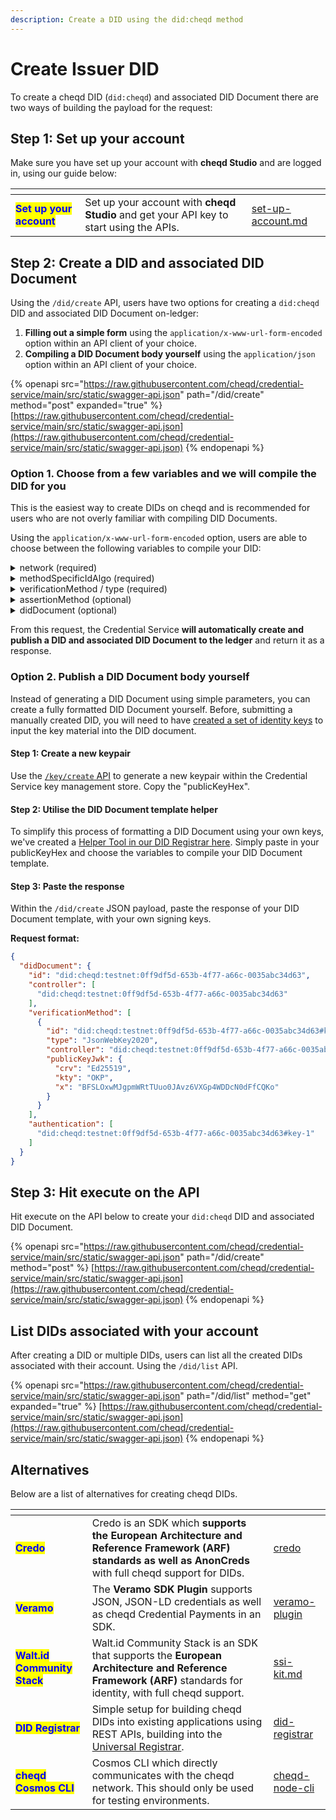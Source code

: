 ```yaml
---
description: Create a DID using the did:cheqd method
---
```


# Create Issuer DID

To create a cheqd DID (`did:cheqd`) and associated DID Document there are two ways of building the payload for the request:

## Step 1: Set up your account

Make sure you have set up your account with **cheqd Studio** and are logged in, using our guide below:

<table data-card-size="large" data-view="cards"><thead><tr><th></th><th></th><th data-hidden data-card-target data-type="content-ref"></th></tr></thead><tbody><tr><td><mark style="color:blue;"><strong>Set up your account</strong></mark></td><td>Set up your account with <strong>cheqd Studio</strong> and get your API key to start using the APIs.</td><td><a href="../../getting-started/studio/set-up-account.md">set-up-account.md</a></td></tr></tbody></table>

## Step 2: Create a DID and associated DID Document

Using the `/did/create` API, users have two options for creating a `did:cheqd` DID and associated DID Document on-ledger:

1. **Filling out a simple form** using the `application/x-www-url-form-encoded` option within an API client of your choice.
2. **Compiling a DID Document body yourself** using the `application/json` option within an API client of your choice.

{% openapi src="https://raw.githubusercontent.com/cheqd/credential-service/main/src/static/swagger-api.json" path="/did/create" method="post" expanded="true" %}
[https://raw.githubusercontent.com/cheqd/credential-service/main/src/static/swagger-api.json](https://raw.githubusercontent.com/cheqd/credential-service/main/src/static/swagger-api.json)
{% endopenapi %}

### Option 1. Choose from a few variables and we will compile the DID for you

This is the easiest way to create DIDs on cheqd and is recommended for users who are not overly familiar with compiling DID Documents.&#x20;

Using the `application/x-www-url-form-encoded` option, users are able to choose between the following variables to compile your DID:

<details>

<summary>network (required)</summary>

* "testnet" (recommended for testing)
* "mainnet" (recommended for production)

</details>

<details>

<summary>methodSpecificIdAlgo (required)</summary>

* "uuid" - this is a Universally Unique Identifier (recommended)
* "base58btc" - this is an identifier which is commonly used for Hyperledger Indy transactions

</details>

<details>

<summary>verificationMethod / type (required)</summary>

* "Ed25519VerificationKey2018" (recommended)
* "Ed25519VerificationKey2020"
* "JSONWebKey2020"

</details>

<details>

<summary>assertionMethod (optional)</summary>

* true (recommended if used for issuing Verifiable Credentials)
* false&#x20;

</details>

<details>

<summary>didDocument (optional)</summary>

This input field contains either a complete DID document, or an incremental change (diff) to a DID document. For example:

```json
{
  "service": [
    {
      "id": "did:cheqd:testnet:7bf81a20-633c-4cc7-bc4a-5a45801005e0#service-1",
      "type": "LinkedDomains",
      "serviceEndpoint": [
        "https://example.com"
      ]
    }
  ]
}
```

</details>

From this request, the Credential Service **will automatically create and publish a DID and associated DID Document to the ledger** and return it as a response.

### Option 2. Publish a DID Document body yourself

Instead of generating a DID Document using simple parameters, you can create a fully formatted DID Document yourself. Before, submitting a manually created DID, you will need to have [created a set of identity keys](create-subject-did.md) to input the key material into the DID document.

#### Step 1: Create a new keypair

Use the [`/key/create` API](create-subject-did.md) to generate a new keypair within the Credential Service key management store. Copy the "publicKeyHex".&#x20;

#### Step 2: Utilise the DID Document template helper&#x20;

To simplify this process of formatting a DID Document using your own keys, we've created a [Helper Tool in our DID Registrar here](https://did-registrar.cheqd.net/api-docs/#/Cheqd%20Helpers/get_did_document). Simply paste in your publicKeyHex and choose the variables to compile your DID Document template.

#### Step 3: Paste the response

Within the `/did/create` JSON payload, paste the response of your DID Document template, with your own signing keys.&#x20;

**Request format:**

```json
{
  "didDocument": {
    "id": "did:cheqd:testnet:0ff9df5d-653b-4f77-a66c-0035abc34d63",
    "controller": [
      "did:cheqd:testnet:0ff9df5d-653b-4f77-a66c-0035abc34d63"
    ],
    "verificationMethod": [
      {
        "id": "did:cheqd:testnet:0ff9df5d-653b-4f77-a66c-0035abc34d63#key-1",
        "type": "JsonWebKey2020",
        "controller": "did:cheqd:testnet:0ff9df5d-653b-4f77-a66c-0035abc34d63",
        "publicKeyJwk": {
          "crv": "Ed25519",
          "kty": "OKP",
          "x": "BFSLOxwMJgpmWRtTUuo0JAvz6VXGp4WDDcN0dFfCQKo"
        }
      }
    ],
    "authentication": [
      "did:cheqd:testnet:0ff9df5d-653b-4f77-a66c-0035abc34d63#key-1"
    ]
  }
}

```

## Step 3: Hit execute on the API

Hit execute on the API below to create your `did:cheqd` DID and associated DID Document.

{% openapi src="https://raw.githubusercontent.com/cheqd/credential-service/main/src/static/swagger-api.json" path="/did/create" method="post" %}
[https://raw.githubusercontent.com/cheqd/credential-service/main/src/static/swagger-api.json](https://raw.githubusercontent.com/cheqd/credential-service/main/src/static/swagger-api.json)
{% endopenapi %}

## List DIDs associated with your account

After creating a DID or multiple DIDs, users can list all the created DIDs associated with their account. Using the `/did/list` API.&#x20;

{% openapi src="https://raw.githubusercontent.com/cheqd/credential-service/main/src/static/swagger-api.json" path="/did/list" method="get" expanded="true" %}
[https://raw.githubusercontent.com/cheqd/credential-service/main/src/static/swagger-api.json](https://raw.githubusercontent.com/cheqd/credential-service/main/src/static/swagger-api.json)
{% endopenapi %}

## Alternatives

Below are a list of alternatives for creating cheqd DIDs.

<table data-view="cards"><thead><tr><th></th><th></th><th data-hidden data-card-target data-type="content-ref"></th></tr></thead><tbody><tr><td><mark style="color:blue;"><strong>Credo</strong></mark></td><td>Credo is an SDK which <strong>supports the European Architecture and Reference Framework (ARF)</strong> <strong>standards as well as AnonCreds</strong> with full cheqd support for DIDs. </td><td><a href="../../sdk/credo/">credo</a></td></tr><tr><td><mark style="color:blue;"><strong>Veramo</strong></mark></td><td>The <strong>Veramo SDK Plugin</strong> supports JSON, JSON-LD credentials as well as cheqd Credential Payments in an SDK.</td><td><a href="../../sdk/veramo-plugin/">veramo-plugin</a></td></tr><tr><td><mark style="color:blue;"><strong>Walt.id Community Stack</strong></mark></td><td>Walt.id Community Stack is an SDK that supports the <strong>European Architecture and Reference Framework (ARF)</strong> standards for identity, with full cheqd support. </td><td><a href="../../sdk/ssi-kit.md">ssi-kit.md</a></td></tr><tr><td><mark style="color:blue;"><strong>DID Registrar</strong></mark></td><td>Simple setup for building cheqd DIDs into existing applications using REST APIs, building into the <a href="https://uniregistrar.io/">Universal Registrar</a>.</td><td><a href="../../advanced/did-registrar/">did-registrar</a></td></tr><tr><td><mark style="color:blue;"><strong>cheqd Cosmos CLI</strong></mark></td><td>Cosmos CLI which directly communicates with the cheqd network. This should only be used for testing environments.</td><td><a href="../../advanced/tooling/cheqd-node-cli/">cheqd-node-cli</a></td></tr></tbody></table>
